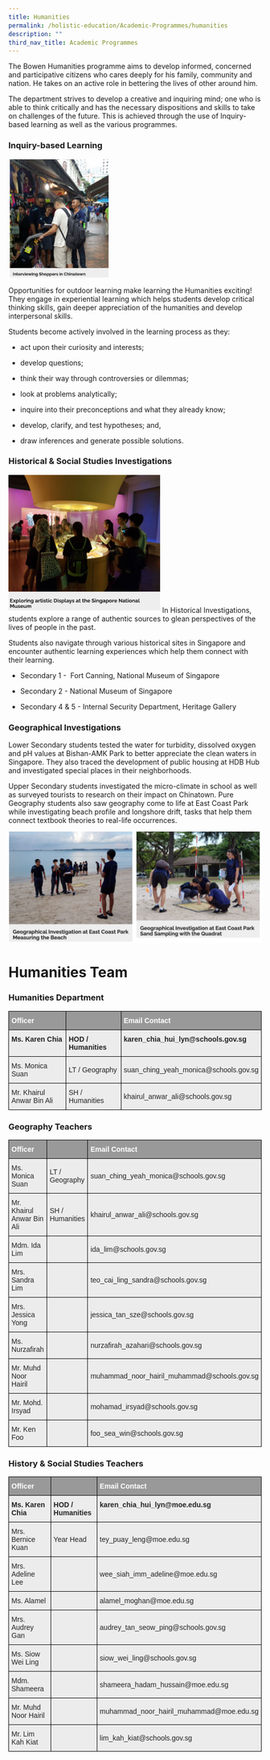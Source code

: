 ```yaml
---
title: Humanities
permalink: /holistic-education/Academic-Programmes/humanities
description: ""
third_nav_title: Academic Programmes
---
```

The Bowen Humanities programme aims to develop informed, concerned and participative citizens who cares deeply for his family, community and nation. He takes on an active role in bettering the lives of other around him.

The department strives to develop a creative and inquiring mind; one who is able to think critically and has the necessary dispositions and skills to take on challenges of the future. This is achieved through the use of Inquiry-based learning as well as the various programmes.

### Inquiry-based Learning

<img src="/images/humanities%201.png" 
     style="width:40%">
		 
Opportunities for outdoor learning make learning the Humanities exciting! They engage in experiential learning which helps students develop critical thinking skills, gain deeper appreciation of the humanities and develop interpersonal skills. 

 
Students become actively involved in the learning process as they: 

*   act upon their curiosity and interests;  
    
*   develop questions;  
    
*   think their way through controversies or dilemmas;  
    
*   look at problems analytically;  
    
*   inquire into their preconceptions and what they already know;  
    
*   develop, clarify, and test hypotheses; and,  
    
*   draw inferences and generate possible solutions.

### Historical & Social Studies Investigations 
<img src="/images/humanities%202.png" 
     style="width:60%">
In Historical Investigations, students explore a range of authentic sources to glean perspectives of the lives of people in the past.

  

Students also navigate through various historical sites in Singapore and encounter authentic learning experiences which help them connect with their learning.

  

*   Secondary 1 -  Fort Canning, National Museum of Singapore  
    
*   Secondary 2 - National Museum of Singapore  
    
*   Secondary 4 & 5 - Internal Security Department, Heritage Gallery

### Geographical Investigations

Lower Secondary students tested the water for turbidity, dissolved oxygen and pH values at Bishan-AMK Park to better appreciate the clean waters in Singapore. They also traced the development of public housing at HDB Hub and investigated special places in their neighborhoods.

Upper Secondary students investigated the micro-climate in school as well as surveyed tourists to research on their impact on Chinatown. Pure Geography students also saw geography come to life at East Coast Park while investigating beach profile and longshore drift, tasks that help them connect textbook theories to real-life occurrences.

![](/images/humanities%203.png)

# Humanities Team

### Humanities Department
<style type="text/css">
.tg  {border-collapse:collapse;border-spacing:0;}
.tg td{border-color:black;border-style:solid;border-width:1px;font-family:Arial, sans-serif;font-size:14px;
  overflow:hidden;padding:10px 5px;word-break:normal;}
.tg th{border-color:black;border-style:solid;border-width:1px;font-family:Arial, sans-serif;font-size:14px;
  font-weight:normal;overflow:hidden;padding:10px 5px;word-break:normal;}
.tg .tg-fxx4{background-color:#ECECEC;color:#222;text-align:left;vertical-align:middle}
.tg .tg-e6w6{background-color:#999;color:#FFF;font-weight:bold;text-align:left;vertical-align:middle}
.tg .tg-2hhi{background-color:#999;color:#FFF;font-weight:bold;text-align:left;vertical-align:top}
.tg .tg-b4br{background-color:#ECECEC;color:#222;font-weight:bold;text-align:left;vertical-align:top}
</style>
<table class="tg">
<thead>
  <tr>
    <th class="tg-e6w6"><span style="color:#FFF;background-color:#999">Officer</span></th>
    <th class="tg-2hhi"></th>
    <th class="tg-e6w6"><span style="color:#FFF;background-color:#999">Email Contact</span></th>
  </tr>
</thead>
<tbody>
  <tr>
    <td class="tg-b4br">Ms. Karen Chia</td>
    <td class="tg-b4br">HOD / Humanities</td>
    <td class="tg-b4br">karen_chia_hui_lyn@schools.gov.sg</td>
  </tr>
  <tr>
    <td class="tg-fxx4"><span style="color:#222">Ms. Monica Suan</span></td>
    <td class="tg-fxx4"><span style="color:#222">LT  / Geography</span></td>
    <td class="tg-fxx4"><span style="color:#222">suan_ching_yeah_monica@schools.gov.sg</span></td>
  </tr>
  <tr>
    <td class="tg-fxx4"><span style="color:#222">Mr. Khairul Anwar Bin Ali</span></td>
    <td class="tg-fxx4"><span style="color:#222">SH / Humanities</span></td>
    <td class="tg-fxx4"><span style="color:#222">khairul_anwar_ali@schools.gov.sg</span></td>
  </tr>
</tbody>
</table>

### Geography Teachers
<style type="text/css">
.tg  {border-collapse:collapse;border-spacing:0;}
.tg td{border-color:black;border-style:solid;border-width:1px;font-family:Arial, sans-serif;font-size:14px;
  overflow:hidden;padding:10px 5px;word-break:normal;}
.tg th{border-color:black;border-style:solid;border-width:1px;font-family:Arial, sans-serif;font-size:14px;
  font-weight:normal;overflow:hidden;padding:10px 5px;word-break:normal;}
.tg .tg-fxx4{background-color:#ECECEC;color:#222;text-align:left;vertical-align:middle}
.tg .tg-e6w6{background-color:#999;color:#FFF;font-weight:bold;text-align:left;vertical-align:middle}
.tg .tg-2hhi{background-color:#999;color:#FFF;font-weight:bold;text-align:left;vertical-align:top}
</style>
<table class="tg">
<thead>
  <tr>
    <th class="tg-e6w6"><span style="color:#FFF;background-color:#999">Officer</span></th>
    <th class="tg-2hhi"></th>
    <th class="tg-e6w6"><span style="color:#FFF;background-color:#999">Email Contact</span></th>
  </tr>
</thead>
<tbody>
  <tr>
    <td class="tg-fxx4"><span style="color:#222">Ms. Monica Suan</span></td>
    <td class="tg-fxx4"><span style="color:#222">LT  / Geography</span></td>
    <td class="tg-fxx4"><span style="color:#222">suan_ching_yeah_monica@schools.gov.sg</span></td>
  </tr>
  <tr>
    <td class="tg-fxx4"><span style="color:#222">Mr. Khairul Anwar Bin Ali</span></td>
    <td class="tg-fxx4"><span style="color:#222">SH / Humanities </span></td>
    <td class="tg-fxx4"><span style="color:#222">khairul_anwar_ali@schools.gov.sg</span></td>
  </tr>
  <tr>
    <td class="tg-fxx4"><span style="color:#222">Mdm. Ida Lim</span><br></td>
    <td class="tg-fxx4"><span style="color:#222"> </span></td>
    <td class="tg-fxx4"><span style="color:#222">ida_lim@schools.gov.sg</span></td>
  </tr>
  <tr>
    <td class="tg-fxx4"><span style="color:#222">Mrs. Sandra Lim</span></td>
    <td class="tg-fxx4"><span style="color:#222"> </span></td>
    <td class="tg-fxx4"><span style="color:#222">teo_cai_ling_sandra@schools.gov.sg </span></td>
  </tr>
  <tr>
    <td class="tg-fxx4"><span style="color:#222">Mrs. Jessica Yong </span></td>
    <td class="tg-fxx4"><span style="color:#222"> </span></td>
    <td class="tg-fxx4"><span style="color:#222">jessica_tan_sze@schools.gov.sg</span></td>
  </tr>
  <tr>
    <td class="tg-fxx4"><span style="color:#222">Ms. Nurzafirah</span></td>
    <td class="tg-fxx4"><span style="color:#222"> </span></td>
    <td class="tg-fxx4"><span style="color:#222">nurzafirah_azahari@schools.gov.sg</span></td>
  </tr>
  <tr>
    <td class="tg-fxx4"><span style="color:#222">Mr. Muhd Noor Hairil</span></td>
    <td class="tg-fxx4"><span style="color:#222"> </span></td>
    <td class="tg-fxx4"><span style="color:#222">muhammad_noor_hairil_muhammad@schools.gov.sg</span></td>
  </tr>
  <tr>
    <td class="tg-fxx4"><span style="color:#222">Mr. Mohd. Irsyad </span></td>
    <td class="tg-fxx4"><span style="color:#222"> </span></td>
    <td class="tg-fxx4"><span style="color:#222">mohamad_irsyad@schools.gov.sg </span></td>
  </tr>
  <tr>
    <td class="tg-fxx4"><span style="color:#222">Mr. Ken Foo</span></td>
    <td class="tg-fxx4"><span style="color:#222"> </span></td>
    <td class="tg-fxx4"><span style="color:#222">foo_sea_win@schools.gov.sg </span></td>
  </tr>
</tbody>
</table>

### History & Social Studies Teachers

<style type="text/css">
.tg  {border-collapse:collapse;border-spacing:0;}
.tg td{border-color:black;border-style:solid;border-width:1px;font-family:Arial, sans-serif;font-size:14px;
  overflow:hidden;padding:10px 5px;word-break:normal;}
.tg th{border-color:black;border-style:solid;border-width:1px;font-family:Arial, sans-serif;font-size:14px;
  font-weight:normal;overflow:hidden;padding:10px 5px;word-break:normal;}
.tg .tg-fxx4{background-color:#ECECEC;color:#222;text-align:left;vertical-align:middle}
.tg .tg-emg8{background-color:#ECECEC;color:#222;text-align:left;vertical-align:top}
.tg .tg-e6w6{background-color:#999;color:#FFF;font-weight:bold;text-align:left;vertical-align:middle}
.tg .tg-2hhi{background-color:#999;color:#FFF;font-weight:bold;text-align:left;vertical-align:top}
.tg .tg-b4br{background-color:#ECECEC;color:#222;font-weight:bold;text-align:left;vertical-align:top}
</style>
<table class="tg">
<thead>
  <tr>
    <th class="tg-e6w6"><span style="color:#FFF;background-color:#999">Officer</span></th>
    <th class="tg-2hhi"></th>
    <th class="tg-e6w6"><span style="color:#FFF;background-color:#999">Email Contact</span></th>
  </tr>
</thead>
<tbody>
  <tr>
    <td class="tg-b4br">Ms. Karen Chia</td>
    <td class="tg-b4br">HOD / Humanities</td>
    <td class="tg-b4br">karen_chia_hui_lyn@moe.edu.sg</td>
  </tr>
  <tr>
    <td class="tg-fxx4"><span style="color:#222">Mrs. Bernice Kuan</span></td>
    <td class="tg-fxx4"><span style="color:#222">Year Head </span></td>
    <td class="tg-fxx4"><span style="color:#222">tey_puay_leng@moe.edu.sg </span></td>
  </tr>
  <tr>
    <td class="tg-fxx4"><span style="color:#222">Mrs. Adeline Lee</span></td>
    <td class="tg-emg8"></td>
    <td class="tg-fxx4"><span style="color:#222">wee_siah_imm_adeline@moe.edu.sg</span></td>
  </tr>
  <tr>
    <td class="tg-fxx4"><span style="color:#222">Ms. Alamel </span></td>
    <td class="tg-fxx4"><span style="color:#222"> </span></td>
    <td class="tg-fxx4"><span style="color:#222">alamel_moghan@moe.edu.sg</span></td>
  </tr>
  <tr>
    <td class="tg-fxx4"><span style="color:#222">Mrs. Audrey Gan</span></td>
    <td class="tg-fxx4"><span style="color:#222"> </span></td>
    <td class="tg-fxx4"><span style="color:#222">audrey_tan_seow_ping@schools.gov.sg</span></td>
  </tr>
  <tr>
    <td class="tg-fxx4"><span style="color:#222">Ms. Siow Wei Ling</span></td>
    <td class="tg-fxx4"><span style="color:#222"> </span></td>
    <td class="tg-fxx4"><span style="color:#222">siow_wei_ling@schools.gov.sg</span><br></td>
  </tr>
  <tr>
    <td class="tg-fxx4"><span style="color:#222">Mdm. Shameera</span></td>
    <td class="tg-fxx4"><span style="color:#222"> </span></td>
    <td class="tg-fxx4"><span style="color:#222">shameera_hadam_hussain@moe.edu.sg </span></td>
  </tr>
  <tr>
    <td class="tg-fxx4"><span style="color:#222">Mr. Muhd Noor Hairil</span></td>
    <td class="tg-fxx4"><span style="color:#222"> </span></td>
    <td class="tg-fxx4"><span style="color:#222">muhammad_noor_hairil_muhammad@moe.edu.sg</span></td>
  </tr>
  <tr>
    <td class="tg-fxx4"><span style="color:#222">Mr. Lim Kah Kiat</span></td>
    <td class="tg-fxx4"><span style="color:#222"> </span></td>
    <td class="tg-fxx4"><span style="color:#222">lim_kah_kiat@schools.gov.sg</span></td>
  </tr>
</tbody>
</table>